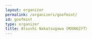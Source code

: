 ```yaml
---
layout: organizer
permalink: /organizers/goofmint/
id: goofmint
type: organizer
title: Atsushi Nakatsugawa（MOONGIFT）
---
```

